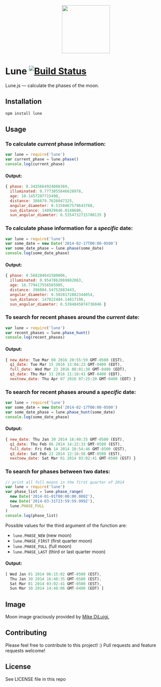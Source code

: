 <div align="center">
  <img height="150" width="150"  src="http://ryanseys.com/img/moon.png"/>
</div>

# Lune [![Build Status](https://travis-ci.org/ryanseys/lune.svg?branch=0.2.0)](https://travis-ci.org/ryanseys/lune)

Lune.js — calculate the phases of the moon.

## Installation

```sh   
npm install lune
```

## Usage

### To calculate *current* phase information:

```javascript
var lune = require('lune')
var current_phase = lune.phase()
console.log(current_phase)
```

#### Output:

```javascript
{ phase: 0.3435664924086369,
  illuminated: 0.7773055846628978,
  age: 10.1457207715498,
  distance: 386679.7626047325,
  angular_diameter: 0.5150467579643708,
  sun_distance: 148929846.0148686,
  sun_angular_diameter: 0.5354732715700135 }
```

### To calculate phase information for a *specific* date:

```javascript
var lune = require('lune')
var some_date = new Date('2014-02-17T00:00-0500')
var some_date_phase = lune.phase(some_date)
console.log(some_date_phase)
```

#### Output:

```javascript
{ phase: 0.568204641580006,
  illuminated: 0.9547862069882863,
  age: 16.779417556565985,
  distance: 396084.54752883443,
  angular_diameter: 0.5028172882344054,
  sun_distance: 147822484.14817196,
  sun_angular_diameter: 0.5394845874736046 }
```

### To search for recent phases around the *current* date:

```javascript
var lune = require('lune')
var recent_phases = lune.phase_hunt()
console.log(recent_phases)
```

#### Output:

```javascript
{ new_date: Tue Mar 08 2016 20:55:59 GMT-0500 (EST),
  q1_date: Tue Mar 15 2016 13:04:23 GMT-0400 (EDT),
  full_date: Wed Mar 23 2016 08:01:38 GMT-0400 (EDT),
  q3_date: Thu Mar 31 2016 11:18:41 GMT-0400 (EDT),
  nextnew_date: Thu Apr 07 2016 07:25:20 GMT-0400 (EDT) }
```

### To search for recent phases around a *specific* date:

```javascript
var lune = require('lune')
var some_date = new Date('2014-02-17T00:00-0500')
var some_date_phase = lune.phase_hunt(some_date)
console.log(some_date_phase)
```

#### Output:

```javascript
{ new_date: Thu Jan 30 2014 16:40:35 GMT-0500 (EST),
  q1_date: Thu Feb 06 2014 14:22:33 GMT-0500 (EST),
  full_date: Fri Feb 14 2014 18:54:46 GMT-0500 (EST),
  q3_date: Sat Feb 22 2014 12:16:56 GMT-0500 (EST),
  nextnew_date: Sat Mar 01 2014 03:02:41 GMT-0500 (EST) }
```

### To search for phases between two dates:

```javascript
// print all full moons in the first quarter of 2014
var lune = require('lune')
var phase_list = lune.phase_range(
  new Date('2014-01-01T00:00:00.000Z'),
  new Date('2014-03-31T23:59:59.999Z'),
  lune.PHASE_FULL
)
console.log(phase_list)
```

Possible values for the third argument of the function are:

*   `lune.PHASE_NEW` (new moon)
*   `lune.PHASE_FIRST` (first quarter moon)
*   `lune.PHASE_FULL` (full moon)
*   `lune.PHASE_LAST` (third or last quarter moon)

#### Output:

```javascript
[ Wed Jan 01 2014 06:15:02 GMT-0500 (EST),
  Thu Jan 30 2014 16:40:35 GMT-0500 (EST),
  Sat Mar 01 2014 03:02:41 GMT-0500 (EST),
  Sun Mar 30 2014 14:48:06 GMT-0400 (EDT) ]
```

## Image

Moon image graciously provided by [Mike DiLuigi.](https://www.behance.net/mikediluigi)

## Contributing

Please feel free to contribute to this project! :) Pull requests and feature requests welcome!

## License

See LICENSE file in this repo
